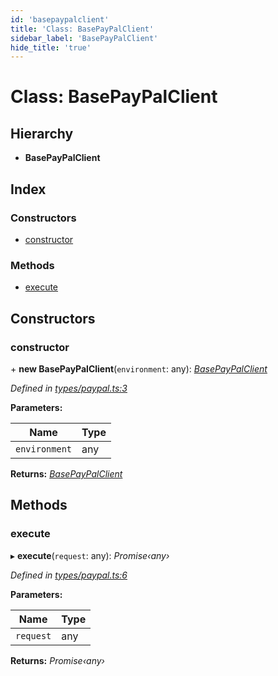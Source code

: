 ```yaml
---
id: 'basepaypalclient'
title: 'Class: BasePayPalClient'
sidebar_label: 'BasePayPalClient'
hide_title: 'true'
---
```


# Class: BasePayPalClient

## Hierarchy

-   **BasePayPalClient**

## Index

### Constructors

-   [constructor](basepaypalclient.md#constructor)

### Methods

-   [execute](basepaypalclient.md#execute)

## Constructors

### constructor

\+ **new BasePayPalClient**(`environment`: any): _[BasePayPalClient](basepaypalclient.md)_

_Defined in [types/paypal.ts:3](https://github.com/ELEVATORmedia/paymigo/blob/d7c96a7/src/types/paypal.ts#L3)_

**Parameters:**

| Name          | Type |
| ------------- | ---- |
| `environment` | any  |

**Returns:** _[BasePayPalClient](basepaypalclient.md)_

## Methods

### execute

▸ **execute**(`request`: any): _Promise‹any›_

_Defined in [types/paypal.ts:6](https://github.com/ELEVATORmedia/paymigo/blob/d7c96a7/src/types/paypal.ts#L6)_

**Parameters:**

| Name      | Type |
| --------- | ---- |
| `request` | any  |

**Returns:** _Promise‹any›_
